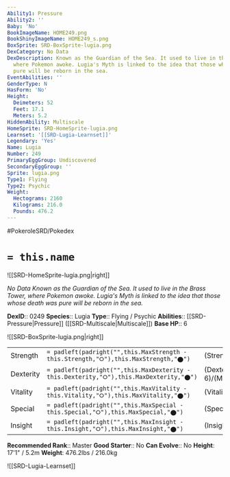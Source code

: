 ```yaml
---
Ability1: Pressure
Ability2: ''
Baby: 'No'
BookImageName: HOME249.png
BookShinyImageName: HOME249_s.png
BoxSprite: SRD-BoxSprite-lugia.png
DexCategory: No Data
DexDescription: Known as the Guardian of the Sea. It used to live in the Brass Tower,
  where Pokemon awoke. Lugia's Myth is linked to the idea that those whose death was
  pure will be reborn in the sea.
EventAbilities: ''
GenderType: N
HasForm: 'No'
Height:
  Deimeters: 52
  Feet: 17.1
  Meters: 5.2
HiddenAbility: Multiscale
HomeSprite: SRD-HomeSprite-lugia.png
Learnset: '[[SRD-Lugia-Learnset]]'
Legendary: 'Yes'
Name: Lugia
Number: 249
PrimaryEggGroup: Undiscovered
SecondaryEggGroup: ''
Sprite: lugia.png
Type1: Flying
Type2: Psychic
Weight:
  Hectograms: 2160
  Kilograms: 216.0
  Pounds: 476.2
---
```


#PokeroleSRD/Pokedex

# `= this.name`

![[SRD-HomeSprite-lugia.png|right]]

*No Data*
*Known as the Guardian of the Sea. It used to live in the Brass Tower, where Pokemon awoke. Lugia's Myth is linked to the idea that those whose death was pure will be reborn in the sea.*

**DexID**:: 0249
**Species**:: Lugia
**Type**:: Flying / Psychic
**Abilities**:: [[SRD-Pressure|Pressure]] ([[SRD-Multiscale|Multiscale]])
**Base HP**:: 6

![[SRD-BoxSprite-lugia.png|right]]

|           |                                                                                        |                                          |
| --------- | -------------------------------------------------------------------------------------- | ---------------------------------------- |
| Strength  | `= padleft(padright("",this.MaxStrength - this.Strength,"⭘"),this.MaxStrength,"⬤")`    | (Strength::5)/(MaxStrength::5)   |
| Dexterity | `= padleft(padright("",this.MaxDexterity - this.Dexterity,"⭘"),this.MaxDexterity,"⬤")` | (Dexterity:: 6)/(MaxDexterity::6) |
| Vitality  | `= padleft(padright("",this.MaxVitality - this.Vitality,"⭘"),this.MaxVitality,"⬤")`    | (Vitality::7)/(MaxVitality::7)   |
| Special   | `= padleft(padright("",this.MaxSpecial - this.Special,"⭘"),this.MaxSpecial,"⬤")`       | (Special::5)/(MaxSpecial::5)     |
| Insight   | `= padleft(padright("",this.MaxInsight - this.Insight,"⭘"),this.MaxInsight,"⬤")`       | (Insight::7)/(MaxInsight::7)     |

**Recommended Rank**:: Master
**Good Starter**:: No
**Can Evolve**:: No
**Height**: 17'1" / 5.2m
**Weight**: 476.2lbs / 216.0kg

![[SRD-Lugia-Learnset]]